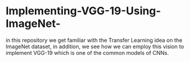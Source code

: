# Implementing-VGG-19-Using-ImageNet-
in this repository we get familiar with the Transfer Learning idea on the ImageNet dataset, in addition, we see how we can employ this vision to implement VGG-19 which is one of the common models of CNNs.
